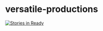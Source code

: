 # versatile-productions
[![Stories in Ready](https://badge.waffle.io/luismetzger/versatile-productions.png?label=ready&title=Ready)](http://waffle.io/luismetzger/versatile-productions)
